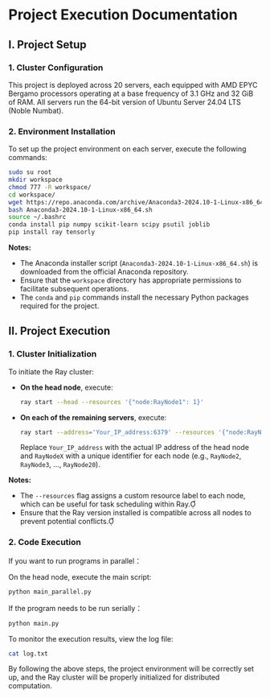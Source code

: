 # Project Execution Documentation

## I. Project Setup

### 1. Cluster Configuration

This project is deployed across 20 servers, each equipped with AMD EPYC Bergamo processors operating at a base frequency of 3.1 GHz and 32 GiB of RAM. All servers run the 64-bit version of Ubuntu Server 24.04 LTS (Noble Numbat).

### 2. Environment Installation

To set up the project environment on each server, execute the following commands:

```bash
sudo su root
mkdir workspace
chmod 777 -R workspace/
cd workspace/
wget https://repo.anaconda.com/archive/Anaconda3-2024.10-1-Linux-x86_64.sh
bash Anaconda3-2024.10-1-Linux-x86_64.sh
source ~/.bashrc
conda install pip numpy scikit-learn scipy psutil joblib
pip install ray tensorly
```

**Notes:**

- The Anaconda installer script (`Anaconda3-2024.10-1-Linux-x86_64.sh`) is downloaded from the official Anaconda repository.
- Ensure that the `workspace` directory has appropriate permissions to facilitate subsequent operations.
- The `conda` and `pip` commands install the necessary Python packages required for the project.

## II. Project Execution

### 1. Cluster Initialization

To initiate the Ray cluster:

- **On the head node**, execute:

  ```bash
  ray start --head --resources '{"node:RayNode1": 1}'
  ```

- **On each of the remaining servers**, execute:

  ```bash
  ray start --address='Your_IP_address:6379' --resources '{"node:RayNodeX": 1}'
  ```

  Replace `Your_IP_address` with the actual IP address of the head node and `RayNodeX` with a unique identifier for each node (e.g., `RayNode2`, `RayNode3`, ..., `RayNode20`).

**Notes:**

- The `--resources` flag assigns a custom resource label to each node, which can be useful for task scheduling within Ray.
- Ensure that the Ray version installed is compatible across all nodes to prevent potential conflicts.

### 2. Code Execution

If you want to run programs in parallel：

On the head node, execute the main script:

```bash
python main_parallel.py
```

If the program needs to be run serially：

```bash
python main.py
```

To monitor the execution results, view the log file:

```bash
cat log.txt
```

By following the above steps, the project environment will be correctly set up, and the Ray cluster will be properly initialized for distributed computation. 
